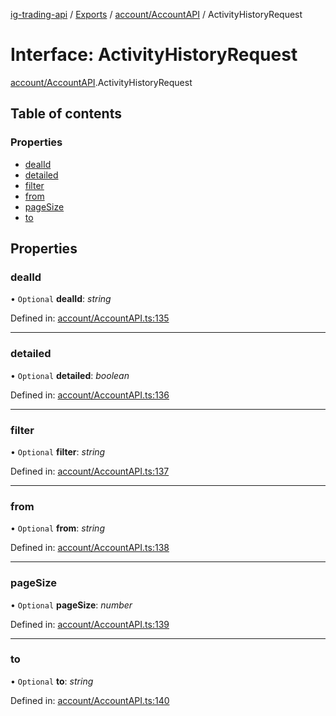[ig-trading-api](../README.md) / [Exports](../modules.md) / [account/AccountAPI](../modules/account_accountapi.md) / ActivityHistoryRequest

# Interface: ActivityHistoryRequest

[account/AccountAPI](../modules/account_accountapi.md).ActivityHistoryRequest

## Table of contents

### Properties

- [dealId](account_accountapi.activityhistoryrequest.md#dealid)
- [detailed](account_accountapi.activityhistoryrequest.md#detailed)
- [filter](account_accountapi.activityhistoryrequest.md#filter)
- [from](account_accountapi.activityhistoryrequest.md#from)
- [pageSize](account_accountapi.activityhistoryrequest.md#pagesize)
- [to](account_accountapi.activityhistoryrequest.md#to)

## Properties

### dealId

• `Optional` **dealId**: _string_

Defined in: [account/AccountAPI.ts:135](https://github.com/bennycode/ig-trading-api/blob/7c81ba3/src/account/AccountAPI.ts#L135)

---

### detailed

• `Optional` **detailed**: _boolean_

Defined in: [account/AccountAPI.ts:136](https://github.com/bennycode/ig-trading-api/blob/7c81ba3/src/account/AccountAPI.ts#L136)

---

### filter

• `Optional` **filter**: _string_

Defined in: [account/AccountAPI.ts:137](https://github.com/bennycode/ig-trading-api/blob/7c81ba3/src/account/AccountAPI.ts#L137)

---

### from

• `Optional` **from**: _string_

Defined in: [account/AccountAPI.ts:138](https://github.com/bennycode/ig-trading-api/blob/7c81ba3/src/account/AccountAPI.ts#L138)

---

### pageSize

• `Optional` **pageSize**: _number_

Defined in: [account/AccountAPI.ts:139](https://github.com/bennycode/ig-trading-api/blob/7c81ba3/src/account/AccountAPI.ts#L139)

---

### to

• `Optional` **to**: _string_

Defined in: [account/AccountAPI.ts:140](https://github.com/bennycode/ig-trading-api/blob/7c81ba3/src/account/AccountAPI.ts#L140)
